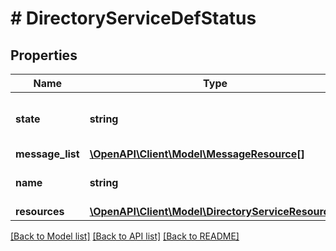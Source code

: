 # # DirectoryServiceDefStatus

## Properties

Name | Type | Description | Notes
------------ | ------------- | ------------- | -------------
**state** | **string** | The state of the directory service configuration. | [optional]
**message_list** | [**\OpenAPI\Client\Model\MessageResource[]**](MessageResource.md) |  | [optional]
**name** | **string** | Name of the directory service. |
**resources** | [**\OpenAPI\Client\Model\DirectoryServiceResources**](DirectoryServiceResources.md) |  |

[[Back to Model list]](../../README.md#models) [[Back to API list]](../../README.md#endpoints) [[Back to README]](../../README.md)
